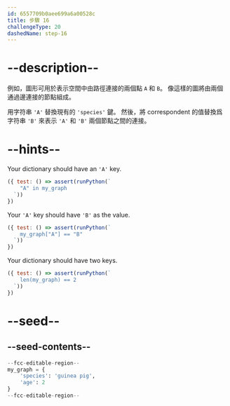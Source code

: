 ```yaml
---
id: 6557709b0aee699a6a00528c
title: 步驟 16
challengeType: 20
dashedName: step-16
---
```


# --description--

例如，圖形可用於表示空間中由路徑連接的兩個點 `A` 和 `B`。 像這樣的圖將由兩個通過邊連接的節點組成。

用字符串 `'A'` 替換現有的 `'species'` 鍵。 然後，將 correspondent 的值替換爲字符串 `'B'` 來表示 `'A'` 和 `'B'` 兩個節點之間的連接。

# --hints--

Your dictionary should have an `'A'` key.

```js
({ test: () => assert(runPython(`
    "A" in my_graph
  `))
})
```

Your `'A'` key should have `'B'` as the value.

```js
({ test: () => assert(runPython(`
    my_graph["A"] == "B"
  `))
})
```

Your dictionary should have two keys.

```js
({ test: () => assert(runPython(`
    len(my_graph) == 2
  `))
})
```

# --seed--

## --seed-contents--

```py
--fcc-editable-region--
my_graph = {
    'species': 'guinea pig',
    'age': 2
}
--fcc-editable-region--
```

